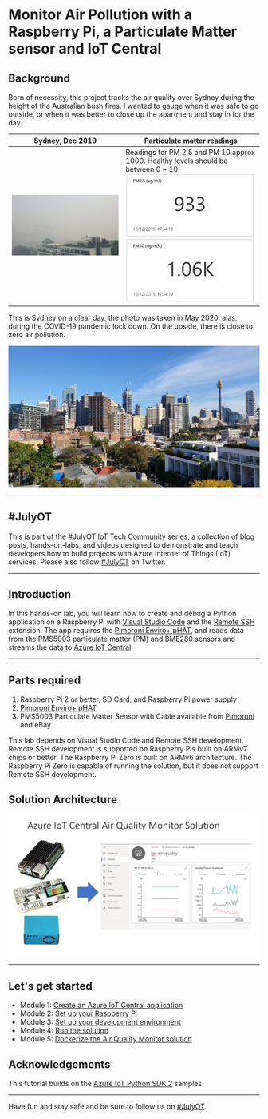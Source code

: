 # Monitor Air Pollution with a Raspberry Pi, a Particulate Matter sensor and IoT Central

## Background

Born of necessity, this project tracks the air quality over Sydney during the height of the Australian bush fires. I wanted to gauge when it was safe to go outside, or when it was better to close up the apartment and stay in for the day.

| Sydney, Dec 2019 | Particulate matter readings|
| ---- | ---|
| ![](./zdocs/resources/sydney-height-of-bush-fires.jpg) | Readings for PM 2.5 and PM 10 approx 1000. Healthy levels should be between 0 ~ 10. ![](./zdocs/resources/pm-readings-dec-10-2019.png) |

This is Sydney on a clear day, the photo was taken in May 2020, alas, during the COVID-19 pandemic lock down. On the upside, there is close to zero air pollution.

![](./zdocs/resources/sydney-height-of-pandemic.jpg)

---

## #JulyOT

This is part of the #JulyOT [IoT Tech Community](http://aka.ms/julyot) series, a collection of blog posts, hands-on-labs, and videos designed to demonstrate and teach developers how to build projects with Azure Internet of Things (IoT) services. Please also follow [#JulyOT](https://twitter.com/hashtag/JulyOT) on Twitter.

---

## Introduction

In this hands-on lab, you will learn how to create and debug a Python application on a Raspberry Pi with [Visual Studio Code](https://code.visualstudio.com/?WT.mc_id=julyot-aqm-dglover) and the [Remote SSH](https://marketplace.visualstudio.com/items?itemName=ms-vscode-remote.remote-ssh&WT.mc_id=julyot-aqm-dglover) extension. The app requires the [Pimoroni Enviro+ pHAT](https://learn.pimoroni.com/tutorial/sandyj/getting-started-with-enviro-plus), and reads data from the PMS5003 particulate matter (PM) and BME280 sensors and streams the data to [Azure IoT Central](https://azure.microsoft.com/services/iot-central/?WT.mc_id=julyot-aqm-dglover).

---

## Parts required

1. Raspberry Pi 2 or better, SD Card, and Raspberry Pi power supply
2. [Pimoroni Enviro+ pHAT](https://learn.pimoroni.com/tutorial/sandyj/getting-started-with-enviro-plus)
3. PMS5003 Particulate Matter Sensor with Cable available from [Pimoroni](https://shop.pimoroni.com/products/pms5003-particulate-matter-sensor-with-cable) and eBay.

This lab depends on Visual Studio Code and Remote SSH development. Remote SSH development is supported on Raspberry Pis built on ARMv7 chips or better. The Raspberry Pi Zero is built on ARMv6 architecture. The Raspberry Pi Zero is capable of running the solution, but it does not support Remote SSH development.

## Solution Architecture

![](./zdocs/resources/azure-iot-central-air-quality-monitor.png)

---

## Let's get started

* Module 1: [Create an Azure IoT Central application](./zdocs/module_1_create_iot_hub/README.md)
* Module 2: [Set up your Raspberry Pi](./zdocs/module_2_set_up_raspberry_pi/README.md)
* Module 3: [Set up your development environment](./zdocs/module_3_set_up_computer/README.md)
* Module 4: [Run the solution](./zdocs/module_4_building_the_solution/README.md)
* Module 5: [Dockerize the Air Quality Monitor solution](./zdocs/module_5_docker/README.md)

## Acknowledgements

This tutorial builds on the [Azure IoT Python SDK 2](https://github.com/Azure/azure-iot-sdk-python/tree/master/azure-iot-device/samples) samples.

---

Have fun and stay safe and be sure to follow us on [#JulyOT](https://twitter.com/hashtag/JulyOT?src=hash&ref_src=twsrc%5Etfw).